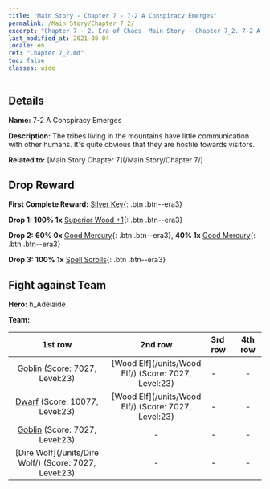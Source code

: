 ```yaml
---
title: "Main Story - Chapter 7 - 7-2 A Conspiracy Emerges"
permalink: /Main Story/Chapter 7_2/
excerpt: "Chapter 7 - 2. Era of Chaos  Main Story - Chapter 7_2. 7-2 A Conspiracy Emerges"
last_modified_at: 2021-08-04
locale: en
ref: "Chapter 7_2.md"
toc: false
classes: wide
---
```


## Details

 **Name:** 7-2 A Conspiracy Emerges

 **Description:** The tribes living in the mountains have little communication with other humans. It's quite obvious that they are hostile towards visitors.

 **Related to:** [Main Story Chapter 7](/Main Story/Chapter 7/)

## Drop Reward

 **First Complete Reward:** [Silver Key](/Items/con_693/){: .btn .btn--era3}

 **Drop 1:** **100% 1x** [Superior Wood +1](/Items/mat_20/){: .btn .btn--era3}

 **Drop 2:** **60% 0x** [Good Mercury](/Items/mat_14/){: .btn .btn--era3}, **40% 1x** [Good Mercury](/Items/mat_14/){: .btn .btn--era3}

 **Drop 3:** **100% 1x** [Spell Scrolls](/Items/con_694/){: .btn .btn--era3}


## Fight against Team
 **Hero:** h_Adelaide

 **Team:**


  | 1st row | 2nd row | 3rd row | 4th row |
  |:----:|:----:|:----|:----:|
  | [Goblin](/units/Goblin/) (Score: 7027, Level:23)  | [Wood Elf](/units/Wood Elf/) (Score: 7027, Level:23)  | - | - |
  | [Dwarf](/units/Dwarf/) (Score: 10077, Level:23)  | [Wood Elf](/units/Wood Elf/) (Score: 7027, Level:23)  | - | - |
  | [Goblin](/units/Goblin/) (Score: 7027, Level:23)  | - | - | - |
  | [Dire Wolf](/units/Dire Wolf/) (Score: 7027, Level:23)  | - | - | - |



